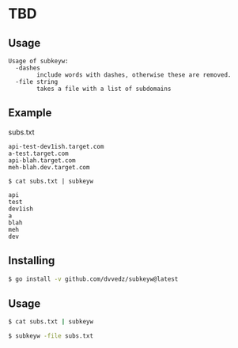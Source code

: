 # TBD

## Usage
```text
Usage of subkeyw:
  -dashes
    	include words with dashes, otherwise these are removed.
  -file string
    	takes a file with a list of subdomains
```

## Example

subs.txt
```text
api-test-dev1ish.target.com
a-test.target.com
api-blah.target.com
meh-blah.dev.target.com
```

```shell
$ cat subs.txt | subkeyw

api
test
dev1ish
a
blah
meh
dev
```

## Installing

```bash
$ go install -v github.com/dvvedz/subkeyw@latest
```

## Usage

```bash
$ cat subs.txt | subkeyw 
```

```bash
$ subkeyw -file subs.txt
```
